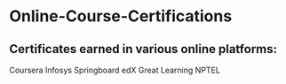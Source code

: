 # Online-Course-Certifications
## Certificates earned in various online platforms:
Coursera
Infosys Springboard
edX
Great Learning
NPTEL
